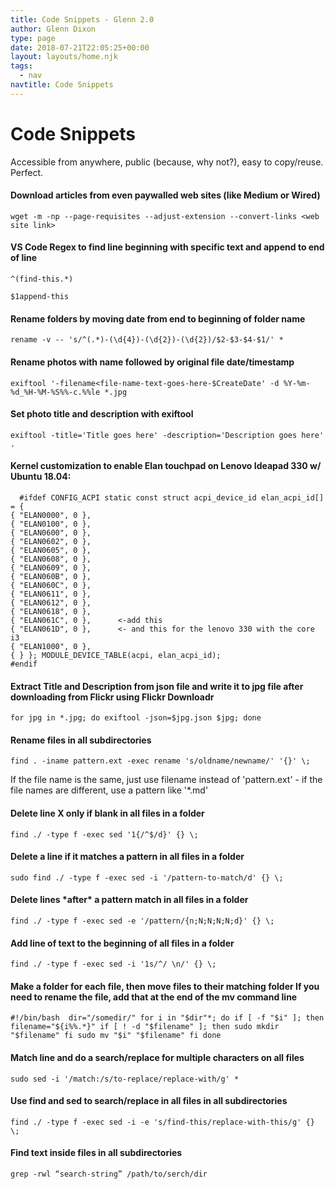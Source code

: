 ```yaml
---
title: Code Snippets - Glenn 2.0
author: Glenn Dixon
type: page
date: 2018-07-21T22:05:25+00:00
layout: layouts/home.njk
tags:
  - nav
navtitle: Code Snippets
---
```

# Code Snippets

Accessible from anywhere, public (because, why not?), easy to copy/reuse. Perfect.

#### Download articles from even paywalled web sites (like Medium or Wired)

    wget -m -np --page-requisites --adjust-extension --convert-links <web site link>

#### VS Code Regex to find line beginning with specific text and append to end of line

    ^(find-this.*)
    
    $1append-this

#### Rename folders by moving date from end to beginning of folder name

    rename -v -- 's/^(.*)-(\d{4})-(\d{2})-(\d{2})/$2-$3-$4-$1/' *

#### Rename photos with name followed by original file date/timestamp

    exiftool '-filename<file-name-text-goes-here-$CreateDate' -d %Y-%m-%d_%H-%M-%S%%-c.%%le *.jpg
    

#### Set photo title and description with exiftool

    exiftool -title='Title goes here' -description='Description goes here' .
    

#### Kernel customization to enable Elan touchpad on Lenovo Ideapad 330 w/ Ubuntu 18.04:

      #ifdef CONFIG_ACPI static const struct acpi_device_id elan_acpi_id[] = {
    { "ELAN0000", 0 },
    { "ELAN0100", 0 },
    { "ELAN0600", 0 },
    { "ELAN0602", 0 },
    { "ELAN0605", 0 },
    { "ELAN0608", 0 },
    { "ELAN0609", 0 },
    { "ELAN060B", 0 },
    { "ELAN060C", 0 },
    { "ELAN0611", 0 },
    { "ELAN0612", 0 },
    { "ELAN0618", 0 },
    { "ELAN061C", 0 },      <-add this 
    { "ELAN061D", 0 },      <- and this for the lenovo 330 with the core i3
    { "ELAN1000", 0 },
    { } }; MODULE_DEVICE_TABLE(acpi, elan_acpi_id);
    #endif
    

#### Extract Title and Description from json file and write it to jpg file after downloading from Flickr using Flickr Downloadr

    for jpg in *.jpg; do exiftool -json=$jpg.json $jpg; done 
    

#### Rename files in all subdirectories

    find . -iname pattern.ext -exec rename 's/oldname/newname/' '{}' \;
    

If the file name is the same, just use filename instead of 'pattern.ext' - if the file names are different, use a pattern like '*.md'

#### Delete line X only if blank in all files in a folder

    find ./ -type f -exec sed '1{/^$/d}' {} \; 
    

#### Delete a line if it matches a pattern in all files in a folder

    sudo find ./ -type f -exec sed -i '/pattern-to-match/d' {} \;  
    

#### Delete lines &#42;after&#42; a pattern match in all files in a folder

    find ./ -type f -exec sed -e '/pattern/{n;N;N;N;N;d}' {} \;  
    

#### Add line of text to the beginning of all files in a folder

    find ./ -type f -exec sed -i '1s/^/ \n/' {} \;  
    

#### Make a folder for each file, then move files to their matching folder If you need to rename the file, add that at the end of the mv command line

    #!/bin/bash  dir="/somedir/" for i in "$dir"*; do if [ -f "$i" ]; then filename="${i%%.*}" if [ ! -d "$filename" ]; then sudo mkdir "$filename" fi sudo mv "$i" "$filename" fi done  
    

#### Match line and do a search/replace for multiple characters on all files

    sudo sed -i '/match:/s/to-replace/replace-with/g' *  
    

#### Use find and sed to search/replace in all files in all subdirectories

    find ./ -type f -exec sed -i -e 's/find-this/replace-with-this/g' {} \; 
    

#### Find text inside files in all subdirectories

    grep -rwl “search-string” /path/to/serch/dir
